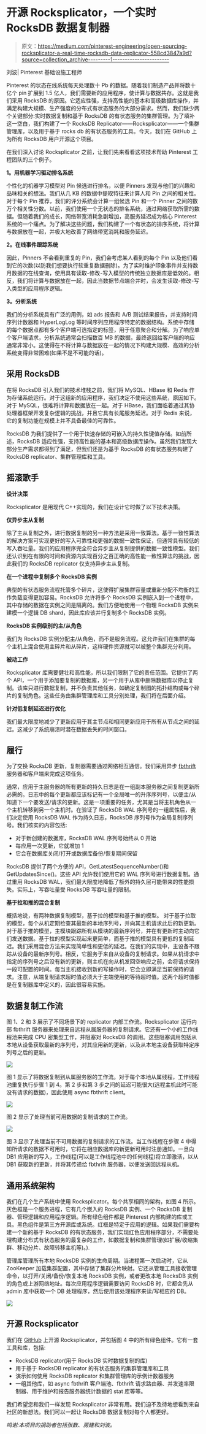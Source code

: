 # 开源 Rocksplicator，一个实时 RocksDB 数据复制器

> 原文：<https://medium.com/pinterest-engineering/open-sourcing-rocksplicator-a-real-time-rocksdb-data-replicator-558cd3847a9d?source=collection_archive---------1----------------------->

刘波| Pinterest 基础设施工程师

Pinterest 的状态在线系统每天处理数十 Pb 的数据。随着我们制造产品并将数十亿个 pin 扩展到 1.5 亿人，我们需要新的应用程序，使计算与数据共存。这就是我们采用 RocksDB 的原因。它适应性强，支持高性能的基本和高级数据库操作，并满足构建大规模、生产强度的分布式有状态服务的大部分需求。然而，我们缺少两个关键部分:实时数据复制和基于 RocksDB 的有状态服务的集群管理。为了填补这一空白，我们构建了一个 RocksDB Replicator——Rocksplicator——一个集群管理库，以及用于基于 rocks db 的有状态服务的工具。今天，我们在 GitHub 上为所有 RocksDB 用户开源这个项目。

在我们深入讨论 Rocksplicator 之前，让我们先来看看这项技术帮助 Pinterest 工程团队的三个例子。

**1。用机器学习驱动排名系统**

个性化的机器学习模型对 Pin 候选进行排名，以便 Pinners 发现与他们的兴趣和品味相关的想法。我们从几 KB 的数据中提取特征来计算人和 Pin 之间的相关性。对于每个 Pin 推荐，我们的评分系统会计算一组候选 Pin 和一个 Pinner 之间的数万个相关性分数。以前，我们使用一个无状态的排名系统，通过网络获取所需的数据。但随着我们的成长，网络带宽消耗急剧增加，高服务延迟成为核心 Pinterest 系统的一个痛点。为了解决这些问题，我们构建了一个有状态的排序系统，将计算与数据放在一起，并极大地改善了网络带宽消耗和服务延迟。

**2。在线事件跟踪系统**

因此，Pinners 不会看到重复的 Pin，我们会考虑某人看到的每个 Pin 以及他们看到它的次数(以防我们想要执行软重复数据删除)。为了实时维护印象事件并支持数月数据的在线查询，使用具有读取-修改-写入模型的传统独立数据库是低效的。相反，我们将计算与数据放在一起，因此当数据节点端合并时，会发生读取-修改-写入类型的应用程序逻辑。

**3。分析系统**

我们的分析系统具有广泛的用例，如 ads 报告和 A/B 测试结果报告，并支持时间序列计数器和 HyperLogLog 等时间序列应用程序特定的数据结构。系统中存储的每个数据点都有多个客户端可选指定的标签，用于任意聚合和分解。为了响应单个客户端请求，分析系统通常会扫描数百 MB 的数据，最终返回给客户端的响应通常非常小。这使得在不将计算与数据放在一起的情况下构建大规模、高效的分析系统变得非常困难(如果不是不可能的话)。

## 采用 RocksDB

在将 RocksDB 引入我们的技术堆栈之前，我们将 MySQL、HBase 和 Redis 作为存储系统运行。对于这组新的应用程序，我们决定不使用这些系统，原因如下。对于 MySQL，很难将计算和数据放在一起。对于 HBase，我们面临着通过其协处理器框架开发复杂逻辑的挑战，并且它具有长尾服务延迟。对于 Redis 来说，它的复制功能在规模上并不具备最佳的可靠性。

RocksDB 为我们提供了一个用于快速存储的可嵌入的持久性键值存储。如前所述，RocksDB 适应性强，支持高性能的基本和高级数据库操作。虽然我们发现大部分生产需求都得到了满足，但我们还是为基于 RocksDB 的有状态服务构建了 RocksDB replicator、集群管理库和工具。

## 摇滚歌手

**设计决策**

Rocksplicator 是用现代 C++实现的，我们在设计它时做了以下技术决策。

**仅异步主从复制**

除了主从复制之外，进行数据复制的另一种方法是采用一致算法。基于一致性算法的解决方案可实现更好的写入可靠性和更强的数据一致性保证，但通常具有较低的写入吞吐量。我们的应用程序完全符合异步主从复制提供的数据一致性模型。我们还认识到在有限的时间和资源内实现百分之百正确的高性能一致性算法的挑战，因此我们的 RocksDB replicator 仅支持异步主从复制。

**在一个进程中复制多个 RocksDB 实例**

典型的有状态服务流程托管多个碎片，这使得扩展集群容量或重新分配不均衡的工作负载变得更加容易。RocksDB 允许将多个 RocksDB 实例嵌入到一个进程中，其中存储的数据在实例之间是隔离的。我们方便地使用一个物理 RocksDB 实例来建模一个逻辑 DB shard，因此库应该并行复制多个 RocksDB 实例。

**RocksDB 实例级别的主/从角色**

我们为 RocksDB 实例分配主/从角色，而不是服务流程。这允许我们在集群的每个主机上混合使用主碎片和从碎片，这样硬件资源就可以被整个集群充分利用。

**被动工作**

Rocksplicator 库需要健壮和高性能，所以我们限制了它的责任范围。它提供了两个 API，一个用于添加要复制的数据库，另一个用于从库中删除数据库以停止复制。该库只进行数据复制，并不负责其他任务，如确定复制图的拓扑结构或每个碎片的复制角色。这些任务由集群管理库和工具分别处理，我们将在后面介绍。

**针对低复制延迟进行优化**

我们最大限度地减少了更新应用于其主节点和相同更新应用于所有从节点之间的延迟。这减少了系统崩溃时潜在数据丢失的时间窗口。

## 履行

为了交换 RocksDB 更新，复制器需要通过网络相互通信。我们采用异步 [fbthrift](https://github.com/facebook/fbthrift/) 服务器和客户端来完成这项任务。

通常，应用于主服务器的所有更新的持久日志是在一组副本服务器之间复制更新所必需的。日志中的每个更新都应该标记有一个全局唯一的升序序列号，以便主/从知道下一个要发送/请求的更新。这是一项重要的任务，尤其是当将主机角色从一个主机转移到另一个主机时。在验证了 RocksDB WAL 序列号的一组属性后，我们决定使用 RocksDB WAL 作为持久日志，RocksDB 序列号作为全局复制序列号。我们核实的内容包括:

*   对于新创建的数据库，RocksDB WAL 序列号始终从 0 开始
*   每应用一次更新，它就增加 1
*   它会在数据库关闭/打开或数据库备份/恢复期间保留

RocksDB 提供了两个方便的 API，GetLatestSequenceNumber()和 GetUpdatesSince()。这些 API 允许我们使用它的 WAL 序列号进行数据复制。通过重用 RocksDB WAL，我们最大限度地降低了额外的持久层可能带来的性能损失。实际上，写吞吐量受 RocksDB 写吞吐量的限制。

**基于拉和推的混合复制**

概括地说，有两种数据复制模型，基于拉的模型和基于推的模型。
对于基于拉取的模型，每个从机定期检查其最新的本地序列号，并向其主机请求此后的新更新。对于基于推的模型，主模块跟踪所有从模块的最新序列号，并在有更新时主动向它们发送数据。基于拉的模型实现起来更简单，而基于推的模型具有更低的复制延迟。我们采用混合方法来实现简单性和更低的延迟。在我们的实现中，主设备不跟踪从设备的最新序列号。相反，它服务于来自从设备的复制请求。如果从机请求中指定的序列号之后没有新的更新，则主机在向从机发回空响应之前，会将请求保持一段可配置的时间。每当主机接收到新的写操作时，它会立即满足当前保持的请求。注意，从端复制请求超时值必须大于主端使用的等待超时值。这两个超时值都是在复制器库中定义的，因此很容易实施。

## 数据复制工作流

图 1、2 和 3 展示了不同场景下的 replicator 内部工作流。Rocksplicator 运行内部 fbthrift 服务器来处理来自远程从属服务器的复制请求。它还有一个小的工作线程池来完成 CPU 密集型工作，并阻塞对 RocksDB 的调用。这些阻塞调用包括从本地从设备获取最新的序列号，对其应用新的更新，以及从本地主设备获取特定序列号之后的更新。

![](img/e161db9a3a5ac243ae83dcaaeb338c4c.png)

图 1 显示了将数据复制到从属服务器的工作流。对于每个本地从属线程，工作线程池重复执行步骤 1 到 4。第 2 步和第 3 步之间的延迟可能很大(远程主机此时可能没有请求的数据)，因此使用 async fbthrift client。

![](img/8ff35242ef516ab35160ad5dae988ac7.png)

图 2 显示了处理当前可用数据的复制请求的工作流。

![](img/067f52ff71cdbcebe68c324e41a1234a.png)

图 3 显示了处理当前不可用数据的复制请求的工作流。当工作线程在步骤 4 中得知所请求的数据不可用时，它将在相应数据库的新更新可用时注册通知。一旦向 DB1 应用新的写入，工作线程(可以是工作线程池中的任何线程)将立即激活，以从 DB1 获取新的更新，并将其传递给 fbthrift 服务器，以便发送回远程从机。

## 通用系统架构

我们在几个生产系统中使用 Rocksplicator。每个共享相同的架构，如图 4 所示。灰色框是一个服务进程，它有几个嵌入的 RocksDB 实例、一个 RocksDB 复制器、管理逻辑和应用程序逻辑。所有绿色组件都是 Pinterest 内部构建的库或工具。黑色组件是第三方开源库或系统。红框是特定于应用的逻辑。如果我们需要构建一个新的基于 RocksDB 的有状态服务，我们实现红色应用程序部分，不需要处理构建分布式有状态服务的最复杂的工作，如数据复制和集群管理(如扩展/收缩集群、移动分片、故障转移主机等)。).

管理库管理所有本地 RocksDB 实例的生命周期。当进程第一次启动时，它从 ZooKeeper 加载集群配置，其中存储了集群分片映射。它还从管理工具接收管理命令，以打开/关闭/备份/恢复本地 RocksDB 实例，或者更改本地 RocksDB 实例的角色或上游网络地址。每次应用程序逻辑需要访问 RocksDB 时，它都会先从 admin 库中获取一个 DB 处理程序，然后使用该处理程序来读/写相应的 DB。

![](img/443d8bd743581ebc16c2120214dcce22.png)

## 开源 Rocksplicator

我们在 [GitHub](https://github.com/pinterest/rocksplicator) 上开源 Rocksplicator，并包括图 4 中的所有绿色组件。它有一套工具和库，包括:

*   RocksDB replicator(用于 RocksDB 实时数据复制的库)
*   用于基于 RocksDB replicator 的有状态服务的集群管理库和工具
*   演示如何使用 RocksDB replicator 和集群管理库的示例计数器服务
*   一组其他库，如 async fbthrift 客户端池、fbthrift 请求路由器、并发速率限制器、用于维护和报告服务器统计数据的 stat 库等等。

我们希望您和我们一样发现 Rocksplicator 非常有用。我们迫不及待地想看到来自社区的新想法。我们可以一起让 RocksDB 数据复制对每个人都更好。

*鸣谢:本项目的捐助者包括张数、房建和刘波。*
